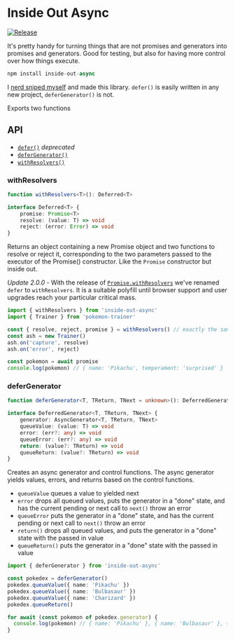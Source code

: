 # Inside Out Async

<!-- [![codecov](https://codecov.io/gh/reconbot/inside-out-async/branch/master/graph/badge.svg)](https://codecov.io/gh/reconbot/inside-out-async) -->
[![Release](https://github.com/reconbot/inside-out-async/actions/workflows/test.yml/badge.svg)](https://github.com/reconbot/inside-out-async/actions/workflows/test.yml)

It's pretty handy for turning things that are not promises and generators into promises and generators. Good for testing, but also for having more control over how things execute.

```ts
npm install inside-out-async
```

I [nerd sniped myself](https://twitter.com/reconbot/status/1424476981010255882) and made this library. `defer()` is easily written in any new project, `deferGenerator()` is not.

Exports two functions

## API

- [`defer()`](#withResolvers) _deprecated_
- [`deferGenerator()`](#deferGenerator)
- [`withResolvers()`](#withResolvers)

### withResolvers

```ts
function withResolvers<T>(): Deferred<T>

interface Deferred<T> {
    promise: Promise<T>
    resolve: (value: T) => void
    reject: (error: Error) => void
}
```

Returns an object containing a new Promise object and two functions to resolve or reject it, corresponding to the two parameters passed to the executor of the Promise() constructor. Like the `Promise` constructor but inside out.

*Update 2.0.0*  - With the release of [`Promise.withResolvers`](https://developer.mozilla.org/en-US/docs/Web/JavaScript/Reference/Global_Objects/Promise/withResolvers) we've renamed `defer` to `withResolvers`. It is a suitable polyfill until browser support and user upgrades reach your particular critical mass.

```ts
import { withResolvers } from 'inside-out-async'
import { Trainer } from 'pokemon-trainer'

const { resolve, reject, promise } = withResolvers() // exactly the same as Promise.withResolvers()
const ash = new Trainer()
ash.on('capture', resolve)
ash.on('error', reject)

const pokemon = await promise
console.log(pokemon) // { name: 'Pikachu', temperament: 'surprised' }
```

### deferGenerator

```ts
function deferGenerator<T, TReturn, TNext = unknown>(): DeferredGenerator<T, TReturn, TNext>

interface DeferredGenerator<T, TReturn, TNext> {
    generator: AsyncGenerator<T, TReturn, TNext>
    queueValue: (value: T) => void
    error: (err?: any) => void
    queueError: (err?: any) => void
    return: (value?: TReturn) => void
    queueReturn: (value?: TReturn) => void
}
```

Creates an async generator and control functions. The async generator yields values, errors, and returns based on the control functions.

- `queueValue` queues a value to yielded next
- `error` drops all queued values, puts the generator in a "done" state, and has the current pending or next call to `next()` throw an error
- `queueError` puts the generator in a "done" state, and has the current pending or next call to `next()` throw an error
- `return()` drops all queued values, and puts the generator in a "done" state with the passed in value
- `queueReturn()` puts the generator in a "done" state with the passed in value

```ts
import { deferGenerator } from 'inside-out-async'

const pokedex = deferGenerator()
pokedex.queueValue({ name: 'Pikachu' })
pokedex.queueValue({ name: 'Bulbasaur' })
pokedex.queueValue({ name: 'Charizard' })
pokedex.queueReturn()

for await (const pokemon of pokedex.generator) {
  console.log(pokemon) // { name: 'Pikachu' }, { name: 'Bulbasaur' }, { name: 'Charizard' }
}
```
